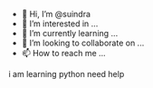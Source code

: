 - 👋 Hi, I’m @suindra
- 👀 I’m interested in ...
- 🌱 I’m currently learning ...
- 💞️ I’m looking to collaborate on ...
- 📫 How to reach me ...

<!---
suindra/suindra is a ✨ special ✨ repository because its `README.md` (this file) appears on your GitHub profile.
You can click the Preview link to take a look at your changes.
--->i am learning python need help

